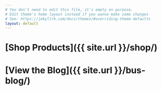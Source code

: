 ```yaml
---
# You don't need to edit this file, it's empty on purpose.
# Edit theme's home layout instead if you wanna make some changes
# See: https://jekyllrb.com/docs/themes/#overriding-theme-defaults
layout: default
---
```


# [Shop Products]({{ site.url }}/shop/)


# [View the Blog]({{ site.url }}/bus-blog/)
